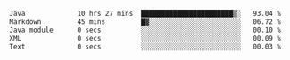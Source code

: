 <!--START_SECTION:waka-->

```txt
Java             10 hrs 27 mins  ███████████████████████▒░   93.04 %
Markdown         45 mins         █▓░░░░░░░░░░░░░░░░░░░░░░░   06.72 %
Java module      0 secs          ░░░░░░░░░░░░░░░░░░░░░░░░░   00.10 %
XML              0 secs          ░░░░░░░░░░░░░░░░░░░░░░░░░   00.09 %
Text             0 secs          ░░░░░░░░░░░░░░░░░░░░░░░░░   00.03 %
```

<!--END_SECTION:waka-->
